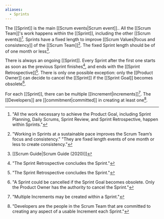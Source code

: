 ```yaml
---
aliases:
  - Sprints
---
```

The [[Sprint]] is the main [[Scrum events|Scrum event]].. All the [[Scrum Team]]'s work happens within the [[Sprint]], including the other [[Scrum events]][^all-work-sprint]. Sprints have a fixed length to improve [[Scrum Values|focus and consistency]] of the [[Scrum Team]][^sprint-focus-consistency]. The fixed Sprint length should be of of one month or less[^scrum-guide-2020].

[^all-work-sprint]: "All the work necessary to achieve the Product Goal, including Sprint Planning, Daily Scrums, Sprint Review, and Sprint Retrospective, happen within Sprints."[^scrum-guide-2020]
[^sprint-focus-consistency]:"Working in Sprints at a sustainable pace improves the Scrum Team’s focus and consistency." "They are fixed length events of one month or less to create consistency."[^scrum-guide-2020]

There is always an ongoing [[Sprint]]. Every Sprint after the first one starts as soon as the previous Sprint finishes[^sprint-end], and ends with the [[Sprint Retrospective]][^sprint-end]. There is only one possible exception: only the [[Product Owner]] can decide to cancel the [[Sprint]] if the [[Sprint Goal]] becomes obsolete[^sprint-cancelled].

[^sprint-start]: "A new Sprint starts immediately after the conclusion of the previous Sprint."[^scrum-guide-2020]
[^sprint-end]: "The Sprint Retrospective concludes the Sprint."[^scrum-guide-2020]
[^sprint-cancelled]: "A Sprint could be cancelled if the Sprint Goal becomes obsolete. Only the Product Owner has the authority to cancel the Sprint."[^scrum-guide-2020]

For each [[Sprint]], there can be multiple [[Increment|increments]][^multiple-increments]. The [[Developers]] are [[commitment|committed]] in creating at least one[^developers-definition].

[^multiple-increments]: "Multiple Increments may be created within a Sprint."[^scrum-guide-2020]
[^developers-definition]: "Developers are the people in the Scrum Team that are committed to creating any aspect of a usable Increment each Sprint."[^scrum-guide-2020]

[^scrum-guide-2020]: [[Scrum Guide|Scrum Guide (2020)]]
